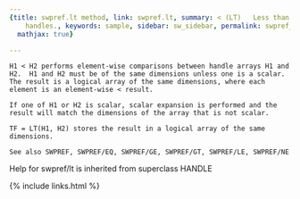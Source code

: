 ```yaml
---
{title: swpref.lt method, link: swpref.lt, summary: < (LT)   Less than relation for
    handles., keywords: sample, sidebar: sw_sidebar, permalink: swpref_lt, folder: swpref,
  mathjax: true}

---
```

    H1 < H2 performs element-wise comparisons between handle arrays H1 and
    H2.  H1 and H2 must be of the same dimensions unless one is a scalar.
    The result is a logical array of the same dimensions, where each
    element is an element-wise < result.
 
    If one of H1 or H2 is scalar, scalar expansion is performed and the 
    result will match the dimensions of the array that is not scalar.
 
    TF = LT(H1, H2) stores the result in a logical array of the same 
    dimensions.
 
    See also SWPREF, SWPREF/EQ, SWPREF/GE, SWPREF/GT, SWPREF/LE, SWPREF/NE
Help for swpref/lt is inherited from superclass HANDLE

{% include links.html %}
